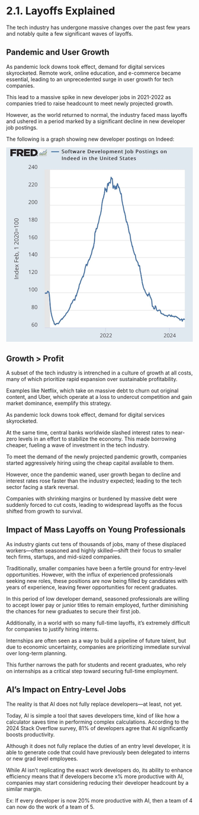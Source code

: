 # 2.1. Layoffs Explained

The tech industry has undergone massive changes over the past few years and notably quite a few significant waves of layoffs.

## Pandemic and User Growth

As pandemic lock downs took effect, demand for digital services skyrocketed. Remote work, online education, and e-commerce became essential, leading to an unprecedented surge in user growth for tech companies.

This lead to a massive spike in new developer jobs in 2021-2022 as companies tried to raise headcount to meet newly projected growth.

However, as the world returned to normal, the industry faced mass layoffs and ushered in a period marked by a significant decline in new developer job postings.

The following is a graph showing new developer postings on Indeed:

![Developer Jobs On Indeed Over Time](./img/indeed-jobs.jpeg)

## Growth > Profit

A subset of the tech industry is intrenched in a culture of growth at all costs, many of which prioritize rapid expansion over sustainable profitability.

Examples like Netflix, which take on massive debt to churn out original content, and Uber, which operate at a loss to undercut competition and gain market dominance, exemplify this strategy.

As pandemic lock downs took effect, demand for digital services skyrocketed.

At the same time, central banks worldwide slashed interest rates to near-zero levels in an effort to stabilize the economy. This made borrowing cheaper, fueling a wave of investment in the tech industry.

To meet the demand of the newly projected pandemic growth, companies started aggressively hiring using the cheap capital available to them.

However, once the pandemic waned, user growth began to decline and interest rates rose faster than the industry expected; leading to the tech sector facing a stark reversal.

Companies with shrinking margins or burdened by massive debt were suddenly forced to cut costs, leading to widespread layoffs as the focus shifted from growth to survival.

## Impact of Mass Layoffs on Young Professionals

As industry giants cut tens of thousands of jobs, many of these displaced workers—often seasoned and highly skilled—shift their focus to smaller tech firms, startups, and mid-sized companies.

Traditionally, smaller companies have been a fertile ground for entry-level opportunities. However, with the influx of experienced professionals seeking new roles, these positions are now being filled by candidates with years of experience, leaving fewer opportunities for recent graduates.

In this period of low developer demand, seasoned professionals are willing to accept lower pay or junior titles to remain employed, further diminishing the chances for new graduates to secure their first job.

Additionally, in a world with so many full-time layoffs, it’s extremely difficult for companies to justify hiring interns.

Internships are often seen as a way to build a pipeline of future talent, but due to economic uncertainty, companies are prioritizing immediate survival over long-term planning.

This further narrows the path for students and recent graduates, who rely on internships as a critical step toward securing full-time employment.

## AI’s Impact on Entry-Level Jobs

The reality is that AI does not fully replace developers—at least, not yet.

Today, AI is simple a tool that saves developers time, kind of like how a calculator saves time in performing complex calculations. According to the 2024 Stack Overflow survey, 81% of developers agree that AI significantly boosts productivity.

Although it does not fully replace the duties of an entry level developer, it is able to generate code that could have previously been delegated to interns or new grad level employees.

While AI isn’t replicating the exact work developers do, its ability to enhance efficiency means that if developers become x% more productive with AI, companies may start considering reducing their developer headcount by a similar margin.

Ex: If every developer is now 20% more productive with AI, then a team of 4 can now do the work of a team of 5.
